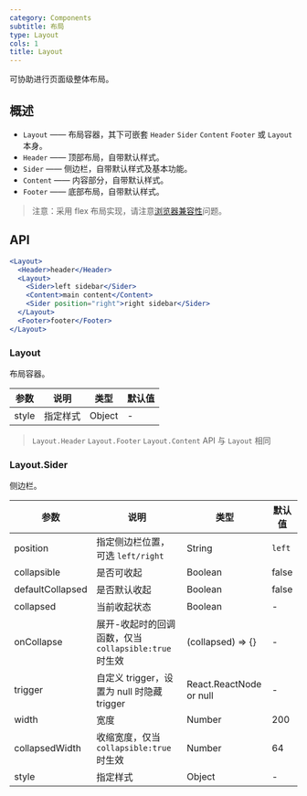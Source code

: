 ```yaml
---
category: Components
subtitle: 布局
type: Layout
cols: 1
title: Layout
---
```


可协助进行页面级整体布局。

## 概述

- `Layout` —— 布局容器，其下可嵌套 `Header` `Sider` `Content` `Footer` 或 `Layout` 本身。
- `Header` —— 顶部布局，自带默认样式。
- `Sider` —— 侧边栏，自带默认样式及基本功能。
- `Content` —— 内容部分，自带默认样式。
- `Footer` —— 底部布局，自带默认样式。

> 注意：采用 flex 布局实现，请注意[浏览器兼容性](http://caniuse.com/#search=flex)问题。

## API

```jsx
<Layout>
  <Header>header</Header>
  <Layout>
    <Sider>left sidebar</Sider>
    <Content>main content</Content>
    <Sider position="right">right sidebar</Sider>
  </Layout>
  <Footer>footer</Footer>
</Layout>
```

### Layout

布局容器。

| 参数      | 说明                                      | 类型         | 默认值 |
|----------|------------------------------------------|-------------|-------|
| style | 指定样式 | Object | - |

> `Layout.Header` `Layout.Footer` `Layout.Content` API 与 `Layout` 相同

### Layout.Sider

侧边栏。

| 参数      | 说明                                     | 类型       | 默认值 |
|----------|-----------------------------------------|------------|-------|
| position | 指定侧边栏位置，可选 `left/right` | String | `left` |
| collapsible | 是否可收起 | Boolean | false  |
| defaultCollapsed | 是否默认收起 | Boolean | false  |
| collapsed | 当前收起状态 | Boolean | - |
| onCollapse | 展开-收起时的回调函数，仅当 `collapsible:true` 时生效 | (collapsed) => {} | - |
| trigger | 自定义 trigger，设置为 null 时隐藏 trigger | React.ReactNode or null | - |
| width | 宽度 | Number | 200 |
| collapsedWidth | 收缩宽度，仅当 `collapsible:true` 时生效 | Number | 64 |
| style | 指定样式 | Object | - |
